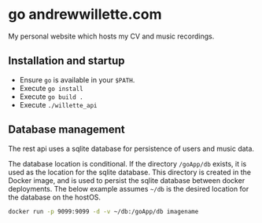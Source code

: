 # go andrewwillette.com
My personal website which hosts my CV and music recordings.

## Installation and startup
* Ensure `go` is available in your `$PATH`.
* Execute `go install`
* Execute `go build .`
* Execute `./willette_api`

## Database management
The rest api uses a sqlite database for persistence of users and music data.

The database location is conditional. If the directory `/goApp/db` exists, it is used as the location for the sqlite database. This directory is created in the Docker image, and is used to persist the sqlite database between docker deployments. The below example assumes `~/db` is the desired location for the database on the hostOS.

```bash
docker run -p 9099:9099 -d -v ~/db:/goApp/db imagename
```
